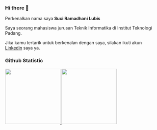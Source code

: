 ### Hi there 👋
Perkenalkan nama saya **Suci Ramadhani Lubis**

Saya seorang mahasiswa jurusan Teknik Informatika di Institut Teknologi Padang.

Jika kamu tertarik untuk berkenalan dengan saya, silakan ikuti akun [Linkedin](https://www.linkedin.com/in/suci-ramadhani-lubis?utm_source=share&utm_campaign=share_via&utm_content=profile&utm_medium=android_app) saya ya.

### Github Statistic
<p align="left">
<a href="https://github.com/penuliscode">
  <img height="180em" src="https://github-readme-stats-eight-theta.vercel.app/api?username=penuliscode&show_icons=true&theme=algolia&include_all_commits=true&count_private=true"/>
  <img height="180em" src="https://github-readme-stats-eight-theta.vercel.app/api/top-langs/?username=penuliscode&layout=compact&layout=compact&theme=algolia"/>
</a>
</p>
